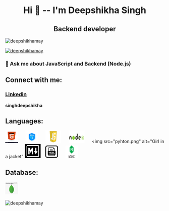 <h1 align="center">Hi 👋 -- I'm Deepshikha Singh</h1>
<h2 align="center"> Backend developer</h2>
 
<p align="left"> <img src="https://komarev.com/ghpvc/?username=deepshikhamay&label=Profile%20views&color=0e75b6&style=flat" alt="deepshikhamay" /> </p>

<p align="left"> <a href="https://github.com/ryo-ma/github-profile-trophy"><img src="https://github-profile-trophy.vercel.app/?username=deepshikhamay" alt="deepshikhamay" /></a> </p>

### 💬 Ask me about **JavaScript and Backend (Node.js)**

## Connect with me:

<h3> <a href="https://www.linkedin.com/in/d-n-singh-49b85b1b2/">Linkedin</a> </h3>  
 
**singhdeepshikha**


## Languages:

<img src="html.jpg" alt="Girl in a jacket" width="40" height="40"> &nbsp;&nbsp;&nbsp;&nbsp;
<img src="css.jpg" alt="Girl in a jacket" width="40" height="40"> &nbsp;&nbsp;&nbsp;&nbsp;
<img src="js.png" alt="Girl in a jacket" width="50" height="40"> &nbsp;&nbsp;&nbsp;&nbsp;
<img src="node.png" alt="Girl in a jacket" width="50" height="40"> &nbsp;&nbsp;&nbsp;&nbsp;
<img src="pyhton.png" alt="Girl in a jacket" 
<img src="markdown.png" alt="Girl in a jacket" width="50" height="45"> &nbsp;&nbsp;
<img src="yaml1.png" alt="Girl in a jacket" width="40" height="40"> &nbsp;&nbsp;&nbsp;&nbsp;
<img src="NGINX.png" alt="Girl in a jacket" width="40" height="40">


## Database:
<img src="mongodb.png" alt="Girl in a jacket" width="40" height="40">


<p><img align="center" src="https://github-readme-stats.vercel.app/api/top-langs?username=deepshikhamay&show_icons=true&locale=en&layout=compact" alt="deepshikhamay" /></p>
